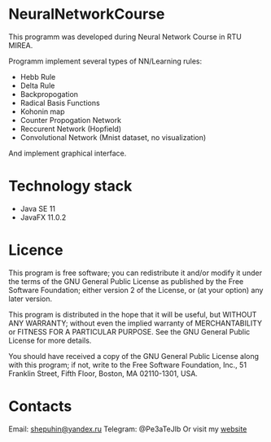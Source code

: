 # NeuralNetworkCourse

This programm was developed during Neural Network Course in RTU MIREA.

Programm implement several types of NN/Learning rules:
- Hebb Rule
- Delta Rule
- Backpropogation
- Radical Basis Functions
- Kohonin map
- Counter Propogation Network
- Reccurent Network (Hopfield)
- Convolutional Network (Mnist dataset, no visualization)

And implement graphical interface.

# Technology stack
- Java SE 11
- JavaFX 11.0.2

# Licence
This program is free software; you can redistribute it and/or modify it under the terms of the GNU General Public License as published by the Free Software Foundation; either version 2 of the License, or (at your option) any later version.

This program is distributed in the hope that it will be useful, but WITHOUT ANY WARRANTY; without even the implied warranty of MERCHANTABILITY or FITNESS FOR A PARTICULAR PURPOSE. See the GNU General Public License for more details.

You should have received a copy of the GNU General Public License along with this program; if not, write to the Free Software Foundation, Inc., 51 Franklin Street, Fifth Floor, Boston, MA 02110-1301, USA.

# Contacts
Email: shepuhin@yandex.ru
Telegram: @Pe3aTeJlb
Or visit my [website](https://sites.google.com/view/pplosstudio/%D0%B3%D0%BB%D0%B0%D0%B2%D0%BD%D0%B0%D1%8F)
